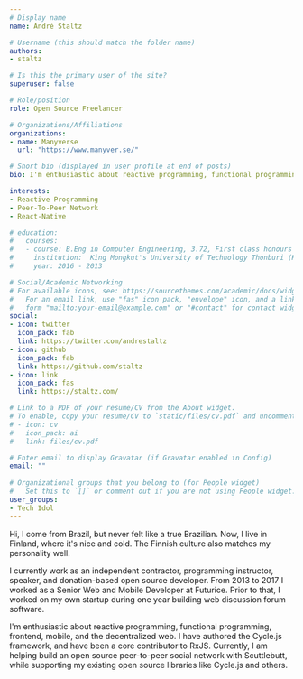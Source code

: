 ```yaml
---
# Display name
name: André Staltz

# Username (this should match the folder name)
authors:
- staltz

# Is this the primary user of the site?
superuser: false

# Role/position
role: Open Source Freelancer

# Organizations/Affiliations
organizations:
- name: Manyverse
  url: "https://www.manyver.se/"

# Short bio (displayed in user profile at end of posts)
bio: I'm enthusiastic about reactive programming, functional programming, frontend, mobile, and the decentralized web. I have authored the Cycle.js framework, and have been a core contributor to RxJS. 

interests:
- Reactive Programming
- Peer-To-Peer Network
- React-Native

# education:
#   courses:
#   - course: B.Eng in Computer Engineering, 3.72, First class honours
#     institution:  King Mongkut's University of Technology Thonburi (KMUTT)
#     year: 2016 - 2013

# Social/Academic Networking
# For available icons, see: https://sourcethemes.com/academic/docs/widgets/#icons
#   For an email link, use "fas" icon pack, "envelope" icon, and a link in the
#   form "mailto:your-email@example.com" or "#contact" for contact widget.
social:
- icon: twitter
  icon_pack: fab
  link: https://twitter.com/andrestaltz
- icon: github
  icon_pack: fab
  link: https://github.com/staltz
- icon: link
  icon_pack: fas
  link: https://staltz.com/

# Link to a PDF of your resume/CV from the About widget.
# To enable, copy your resume/CV to `static/files/cv.pdf` and uncomment the lines below.  
# - icon: cv
#   icon_pack: ai
#   link: files/cv.pdf

# Enter email to display Gravatar (if Gravatar enabled in Config)
email: ""
  
# Organizational groups that you belong to (for People widget)
#   Set this to `[]` or comment out if you are not using People widget.  
user_groups:
- Tech Idol
---
```

Hi, I come from Brazil, but never felt like a true Brazilian. Now, I live in Finland, where it's nice and cold. The Finnish culture also matches my personality well.

I currently work as an independent contractor, programming instructor, speaker, and donation-based open source developer. From 2013 to 2017 I worked as a Senior Web and Mobile Developer at Futurice. Prior to that, I worked on my own startup during one year building web discussion forum software.

I'm enthusiastic about reactive programming, functional programming, frontend, mobile, and the decentralized web. I have authored the Cycle.js framework, and have been a core contributor to RxJS. Currently, I am helping build an open source peer-to-peer social network with Scuttlebutt, while supporting my existing open source libraries like Cycle.js and others.

